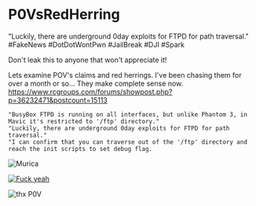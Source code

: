 # P0VsRedHerring
"Luckily, there are underground 0day exploits for FTPD for path traversal." #FakeNews #DotDotWontPwn #JailBreak #DJI #Spark

Don't leak this to anyone that won't appreciate it!

Lets examine POV's claims and red herrings. I've been chasing them for over a month or so... They make complete sense now. 
https://www.rcgroups.com/forums/showpost.php?p=36232471&postcount=15113
```
"BusyBox FTPD is running on all interfaces, but unlike Phantom 3, in Mavic it's restricted to '/ftp' directory." 
"Luckily, there are underground 0day exploits for FTPD for path traversal." 
"I can confirm that you can traverse out of the '/ftp' directory and reach the init scripts to set debug flag.  
```

![Murica](http://weknowmemes.com/wp-content/uploads/2014/07/4th-of-july-memes.jpg)

[![Fuck yeah](https://github.com/MAVProxyUser/P0VsRedHerring/raw/master/Still.jpeg)](https://www.youtube.com/watch?v=BTQ_CTih1HM)

![thx P0V](https://github.com/MAVProxyUser/P0VsRedHerring/raw/master/BigUps.jpeg)

